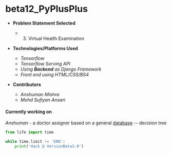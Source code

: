 # beta12_PyPlusPlus

- **Problem Statement Selected**
	- 3. Virtual Health Examination

- **Technologies/Platforms Used**
	- _Tensorflow_
	- _Tensorflow Serving API_
	- _Using ***Backend*** as Django Framework_
	- _Front end using HTML/CSS/BS4_

- **Contributors**
	- _Anshuman Mishra_
	- _Mohd Sufiyan Ansari_

#### Currently working on 

_Anshuman_ - a doctor assigner based on a general [database]("./models/module1/db_dctr.csv") -- decision tree




```python
from life import time

while time.limit != 'END':
	print('Hack @ VersionBeta3.0')
```

